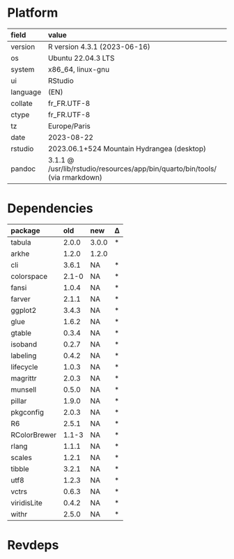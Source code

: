 # Platform

|field    |value                                                                        |
|:--------|:----------------------------------------------------------------------------|
|version  |R version 4.3.1 (2023-06-16)                                                 |
|os       |Ubuntu 22.04.3 LTS                                                           |
|system   |x86_64, linux-gnu                                                            |
|ui       |RStudio                                                                      |
|language |(EN)                                                                         |
|collate  |fr_FR.UTF-8                                                                  |
|ctype    |fr_FR.UTF-8                                                                  |
|tz       |Europe/Paris                                                                 |
|date     |2023-08-22                                                                   |
|rstudio  |2023.06.1+524 Mountain Hydrangea (desktop)                                   |
|pandoc   |3.1.1 @ /usr/lib/rstudio/resources/app/bin/quarto/bin/tools/ (via rmarkdown) |

# Dependencies

|package      |old   |new   |Δ  |
|:------------|:-----|:-----|:--|
|tabula       |2.0.0 |3.0.0 |*  |
|arkhe        |1.2.0 |1.2.0 |   |
|cli          |3.6.1 |NA    |*  |
|colorspace   |2.1-0 |NA    |*  |
|fansi        |1.0.4 |NA    |*  |
|farver       |2.1.1 |NA    |*  |
|ggplot2      |3.4.3 |NA    |*  |
|glue         |1.6.2 |NA    |*  |
|gtable       |0.3.4 |NA    |*  |
|isoband      |0.2.7 |NA    |*  |
|labeling     |0.4.2 |NA    |*  |
|lifecycle    |1.0.3 |NA    |*  |
|magrittr     |2.0.3 |NA    |*  |
|munsell      |0.5.0 |NA    |*  |
|pillar       |1.9.0 |NA    |*  |
|pkgconfig    |2.0.3 |NA    |*  |
|R6           |2.5.1 |NA    |*  |
|RColorBrewer |1.1-3 |NA    |*  |
|rlang        |1.1.1 |NA    |*  |
|scales       |1.2.1 |NA    |*  |
|tibble       |3.2.1 |NA    |*  |
|utf8         |1.2.3 |NA    |*  |
|vctrs        |0.6.3 |NA    |*  |
|viridisLite  |0.4.2 |NA    |*  |
|withr        |2.5.0 |NA    |*  |

# Revdeps

